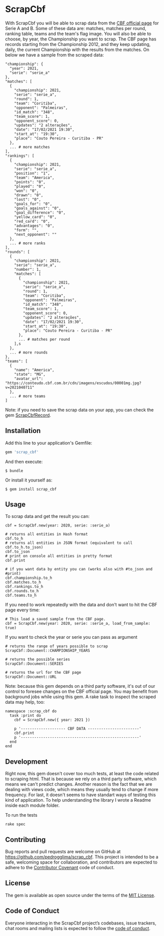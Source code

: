 # ScrapCbf

With ScrapCbf you will be able to scrap data from the [CBF official page](https://www.cbf.com.br/futebol-brasileiro/competicoes/campeonato-brasileiro-serie-a) for Serie A and B. Some of these data are: matches, matches per round, ranking table, teams and the team's flag image. You will also be able to choose, by year, the Championship you want to scrap. The CBF page has records starting from the Championship 2012, and they keep updating, daily, the current Championship with the results from the matches. On below we have a sample from the scraped data:

    "championship": {
      "year": 2021,
      "serie": "serie_a"
    },
    "matches": [
      {
        "championship": 2021,
        "serie": "serie_a",
        "round": 1,
        "team": "Coritiba",
        "opponent": "Palmeiras",
        "id_match": "348",
        "team_score": 1,
        "opponent_score": 0,
        "updates": "2 alterações",
        "date": "17/02/2021 19:30",
        "start_at": "19:30",
        "place": "Couto Pereira - Curitiba - PR"
      },
      ... # more matches
    ],
    "rankings": [
      {
        "championship": 2021,
        "serie": "serie_a",
        "position": "1",
        "team": "America",
        "points": "0",
        "played": "0",
        "won": "0",
        "drawn": "0",
        "lost": "0",
        "goals_for": "0",
        "goals_against": "0",
        "goal_difference": "0",
        "yellow_card": "0",
        "red_card": "0",
        "advantages": "0",
        "form": "",
        "next_opponent": ""
      },
      ... # more ranks
    ],
    "rounds": [
      {
        "championship": 2021,
        "serie": "serie_a",
        "number": 1,
        "matches": [
          {
            "championship": 2021,
            "serie": "serie_a",
            "round": 1,
            "team": "Coritiba",
            "opponent": "Palmeiras",
            "id_match": "348",
            "team_score": 1,
            "opponent_score": 0,
            "updates": "2 alterações",
            "date": "17/02/2021 19:30",
            "start_at": "19:30",
            "place": "Couto Pereira - Curitiba - PR"
          },
          ... # matches per round
        ],s
      },
      ... # more rounds
    },
    "teams": [
      {
        "name": "America",
        "state": "MG",
        "avatar_url": "https://conteudo.cbf.com.br/cdn/imagens/escudos/00001mg.jpg?v=2021040711"
      },
      ... # more teams
    ]

Note: if you need to save the scrap data on your app, you can check the gem [ScrapCbfRecord](https://github.com/pedrogglima/scrap-cbf-record).

## Installation

Add this line to your application's Gemfile:

```ruby
gem 'scrap_cbf'
```

And then execute:

    $ bundle

Or install it yourself as:

    $ gem install scrap_cbf

## Usage

To scrap data and get the result you can:

    cbf = ScrapCbf.new(year: 2020, serie: :serie_a)

    # returns all entities in Hash format
    cbf.to_h
    # returns all entities in JSON format (equivalent to call cbf.to_h.to_json)
    cbf.to_json
    # print on console all entities in pretty format
    cbf.print

    # if you want data by entity you can (works also with #to_json and #print)
    cbf.championship.to_h
    cbf.matches.to_h
    cbf.rankings.to_h
    cbf.rounds.to_h
    cbf.teams.to_h

If you need to work repeatedly with the data and don't want to hit the CBF page every time:

    # This load a saved sample from the CBF page.
    cbf = ScrapCbf.new(year: 2020, serie: :serie_a, load_from_sample: true)

If you want to check the year or serie you can pass as argument

    # returns the range of years possible to scrap
    ScrapCbf::Document::CHAMPIONSHIP_YEARS

    # returns the possible series
    ScrapCbf::Document::SERIES

    # returns the url for the CBF page
    ScrapCbf::Document::URL

Note: because this gem depends on a third party software, it's out of our control to foresee changes on the CBF official page. You may benefit from background jobs while using this gem. A rake task to inspect the scraped data may help, too:

    namespace :scrap_cbf do
      task :print do
        cbf = ScrapCbf.new({ year: 2021 })

        p '-------------------- CBF DATA -----------------------'
        cbf.print
        p '-----------------------------------------------------'
      end
    end

## Development

Right now, this gem doesn't cover too much tests, at least the code related to scraping html. That is because we rely on a third party software, which means we can't predict changes. Another reason is the fact that we are dealing with views code, which means they usually tend to change if more frequency. For last, it doesn't seems to have standart ways of testing this kind of application. To help understanding the library I wrote a Readme inside each module folder.

To run the tests

    rake spec

## Contributing

Bug reports and pull requests are welcome on GitHub at https://github.com/pedrogglima/scrap_cbf. This project is intended to be a safe, welcoming space for collaboration, and contributors are expected to adhere to the [Contributor Covenant](http://contributor-covenant.org) code of conduct.

## License

The gem is available as open source under the terms of the [MIT License](https://opensource.org/licenses/MIT).

## Code of Conduct

Everyone interacting in the ScrapCbf project’s codebases, issue trackers, chat rooms and mailing lists is expected to follow the [code of conduct](https://github.com/pedrogglima/scrap_cbf/blob/master/CODE_OF_CONDUCT.md).
